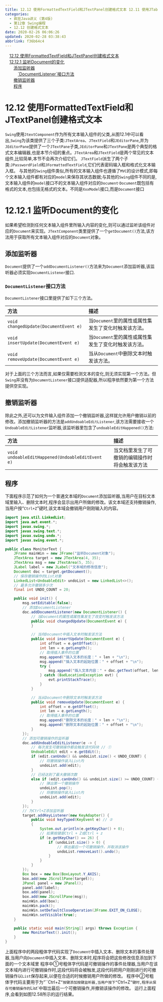 ```yaml
---
title: 12.12 使用FormattedTextField和JTextPanel创建格式文本 12.11 使用JTable和TableModel创建表格
categories: 
  - 疯狂Java讲义 (第4版)
  - 第12章 Swing编程
  - 12.12 创建格式文本
date: 2020-02-26 06:06:26
updated: 2020-02-28 03:38:43
abbrlink: f36b64c4
---
```

<div id='my_toc'><a href="/JavaReadingNotes/f36b64c4/#12-12-使用FormattedTextField和JTextPanel创建格式文本" class="header_1">12.12 使用FormattedTextField和JTextPanel创建格式文本</a>&nbsp;<br><a href="/JavaReadingNotes/f36b64c4/#12-12-1-监听Document的变化" class="header_1">12.12.1 监听Document的变化</a>&nbsp;<br><a href="/JavaReadingNotes/f36b64c4/#添加监听器" class="header_2">添加监听器</a>&nbsp;<br><a href="/JavaReadingNotes/f36b64c4/#-DocumentListener-接口方法" class="header_3">`DocumentListener`接口方法</a>&nbsp;<br><a href="/JavaReadingNotes/f36b64c4/#撤销监听器" class="header_2">撤销监听器</a>&nbsp;<br><a href="/JavaReadingNotes/f36b64c4/#程序" class="header_2">程序</a>&nbsp;<br></div>
<style>.header_1{margin-left: 1em;}.header_2{margin-left: 2em;}.header_3{margin-left: 3em;}.header_4{margin-left: 4em;}.header_5{margin-left: 5em;}.header_6{margin-left: 6em;}</style>
<!--more-->
<script>if (navigator.platform.search('arm')==-1){document.getElementById('my_toc').style.display = 'none';}var e,p = document.getElementsByTagName('p');while (p.length>0) {e = p[0];e.parentElement.removeChild(e);}</script>

<!--end-->
# 12.12 使用FormattedTextField和JTextPanel创建格式文本
`Swing`使用`JtextComponent`作为所有文本输入组件的父类,从图12.1中可以看出,`Swing`为该类提供了三个子类:`JTextArea`、`JTextField`和`JEditorPane`,并为`JEditorPane`提供了一个`JTextPane`子类,`JEditorPane`和`JTextPane`是两个典型的格式文本编辑器,也是本节介绍的重点。`JTextArea`和`JTextField`是两个常见的文本组件,比较简单,本节不会再次介绍它们。
`JTextField`派生了两个子类:`JPasswordField`和`JFormattedTextField`,它们代表密码输入框和格式化文本输入框。
与其他的`Swing`组件类似,所有的文本输入组件也遵循了`MVC`的设计模式,即每个文本输入组件都有对应的`model`来保存其状态数据;与其他的`Swing`组件不同的是,文本输入组件的`model`接口不的文本输入组件对应的`Document`·`Document`既包括有格式的文本,也包括无格式的文本。不同是`XxxModel`接口,而是`Document`接口
# 12.12.1 监听Document的变化
如果希望检测到任何文本输入组件里所输入内容的变化,则可以通过监听该组件对应的`Document`来实现。`JTextComponent`类里提供了一个`getDocument()`方法,该方法用于获取所有文本输入组件对应的`Document`对象。
## 添加监听器
`Document`提供了一个`addDocumentListener()`方法来为`Document`添加监听器,该监听器必须实现`DocumentListener`接口.

### `DocumentListener`接口方法
`DocumentListener`接口里提供了如下三个方法。

|方法|描述|
|:--|:--|
|`void changedUpdate(DocumentEvent e)`|当`Document`里的属性或属性集发生了变化时触发该方法。|
|`void insertUpdate(DocumentEvent e)`|当`Document`里的属性或属性集发生了变化时触发该方法。|
|`void removeUpdate(DocumentEvent e)`|当从`Document`中删除文本时触发该方法。|

对于上面的三个方法而言,如果仅需要检测文本的变化,则无须实现第一个方法。但`Swing`并没有为`DocumentListener`接口提供适配器,所以程序依然要为第一个方法提供空实现。
## 撤销监听器
除此之外,还可以为文件输入组件添加一个撤销监听器,这样就允许用户撤销以前的修改。添加撤销监听器的方法是`addUndoableEditListener`,该方法需要接收一个`UndoableEditListener`监听器,该监听器里包含了`undoableEditHappened()`方法:

|方法|描述|
|:--|:--|
|`void undoableEditHappened(UndoableEditEvent e)`|当文档里发生了可撤销的编辑操作时将会触发该方法|

## 程序
下面程序示范了如何为一个普通文本域的`Document`添加监听器,当用户在目标文本域里输入、删除文本时,程序会显示出用户所做的修改。该文本域还支持撤销操作,当用户按“`Ctrl+Z`”键时,该文本域会撤销用户刚刚输入的内容。
```java
import java.util.LinkedList;
import java.awt.event.*;
import javax.swing.*;
import javax.swing.text.*;
import javax.swing.undo.*;
import javax.swing.event.*;

public class MonitorText {
    JFrame mainWin = new JFrame("监听Document对象");
    JTextArea target = new JTextArea(4, 35);
    JTextArea msg = new JTextArea(5, 35);
    JLabel label = new JLabel("文本域的修改信息");
    Document doc = target.getDocument();
    // 保存撤销操作的List对象
    LinkedList<UndoableEdit> undoList = new LinkedList<>();
    // 最多允许撤销多少次
    final int UNDO_COUNT = 20;

    public void init() {
        msg.setEditable(false);
        // 添加DocumentListener
        doc.addDocumentListener(new DocumentListener() {
            // 当Document的属性或属性集发生了改变时触发该方法
            public void changedUpdate(DocumentEvent e) {
            }

            // 当向Document中插入文本时触发该方法
            public void insertUpdate(DocumentEvent e) {
                int offset = e.getOffset();
                int len = e.getLength();
                // 取得插入事件的位置
                msg.append("插入文本的长度：" + len + "\n");
                msg.append("插入文本的起始位置：" + offset + "\n");
                try {
                    msg.append("插入文本内容：" + doc.getText(offset, len) + "\n");
                } catch (BadLocationException evt) {
                    evt.printStackTrace();
                }
            }

            // 当从Document中删除文本时触发该方法
            public void removeUpdate(DocumentEvent e) {
                int offset = e.getOffset();
                int len = e.getLength();
                // 取得插入事件的位置
                msg.append("删除文本的长度：" + len + "\n");
                msg.append("删除文本的起始位置：" + offset + "\n");
            }
        });
        // 添加可撤销操作的监听器
        doc.addUndoableEditListener(e -> {
            // 每次发生可撤销操作都会触发该代码块 // ①
            UndoableEdit edit = e.getEdit();
            if (edit.canUndo() && undoList.size() < UNDO_COUNT) {
                // 将撤销操作装入List内
                undoList.add(edit);
            }
            // 已经达到了最大撤销次数
            else if (edit.canUndo() && undoList.size() >= UNDO_COUNT) {
                // 弹出第一个撤销操作
                undoList.pop();
                // 将撤销操作装入List内
                undoList.add(edit);
            }
        });
        // 为Ctrl+Z添加监听器
        target.addKeyListener(new KeyAdapter() {
            public void keyTyped(KeyEvent e) // ②
            {
                System.out.println(e.getKeyChar() + 0);
                // 如果按键是Ctrl + Z或Ctrl + z
                if (e.getKeyChar() == 26) {
                    if (undoList.size() > 0) {
                        // 移出最后一个可撤销操作，并取消该操作
                        undoList.removeLast().undo();
                    }
                }
            }
        });
        Box box = new Box(BoxLayout.Y_AXIS);
        box.add(new JScrollPane(target));
        JPanel panel = new JPanel();
        panel.add(label);
        box.add(panel);
        box.add(new JScrollPane(msg));
        mainWin.add(box);
        mainWin.pack();
        mainWin.setDefaultCloseOperation(JFrame.EXIT_ON_CLOSE);
        mainWin.setVisible(true);
    }

    public static void main(String[] args) throws Exception {
        new MonitorText().init();
    }
}
```
上面程序中的两段粗体字代码实现了`Document`中插入文本、删除文本的事件处理器,当用户向`Document`中插入文本、删除文本时,程序将会把这些修改信息添加到下面的一个文本域里
程序中①号粗体字代码是可撤销操作的事件处理器,当用户在该文本域内进行可撤销操作时,这段代码将会被触发,这段代码把用户刚刚进行的可撤销操作以`List`保存起来,以便在合适的时候撤销用户所做的修改。
程序中②号粗体字代码主要用于为“``Ctrl+Z`”按键添加按键监听器,当用户按下“`Ctrl+Z`”键时,程序从保存可撤销操作的`List`中取岀最后一个可撤销操作,并撤销该操作的修改。
运行上面程序,会看到如图12.58所示的运行结果。

